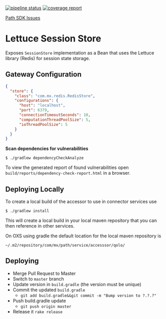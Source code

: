 [![pipeline status](https://gitlab.mx.com/mx/java-mdx-dependency-session-store-redis/badges/master/pipeline.svg)](https://gitlab.mx.com/mx/java-mdx-dependency-session-store-redis/commits/master)
[![coverage report](https://gitlab.mx.com/mx/java-mdx-dependency-session-store-redis/badges/master/coverage.svg)](https://gitlab.mx.com/mx/java-mdx-dependency-session-store-redis/commits/master)

[Path SDK Issues](https://gitlab.mx.com/groups/mx/money-experiences/path/-/issues?scope=all&utf8=%E2%9C%93&state=opened&label_name[]=Path%20SDK)

# Lettuce Session Store

Exposes `SessionStore` implementation as a Bean that uses the Lettuce library (Redis) for session state storage.

## Gateway Configuration

```json
{
  "store": {
    "class": "com.mx.redis.RedisStore",
    "configurations": {
      "host": "localhost",
      "port": 6379,
      "connectionTimeoutSeconds": 10,
      "computationThreadPoolSize": 5,
      "ioThreadPoolSize": 5
    }
  }
}
```

**Scan dependencies for vulnerabilities**

```shell
$ ./gradlew dependencyCheckAnalyze
```
To view the generated report of found vulnerabilities open `build/reports/dependency-check-report.html` in a browser.

## Deploying Locally

To create a local build of the accessor to use in connector services use

```shell
$ ./gradlew install
```
This will create a local build in your local maven repository that you can
then reference in other services.

On OXS using gradle the default location for the local maven repository is
```shell
~/.m2/repository/com/mx/path/service/accesssor/qolo/
```

## Deploying

* Merge Pull Request to Master
* Switch to `master` branch
* Update version in `build.gradle` (the version must be unique)
* Commit the updated `build.gradle`
    * `git add build.gradle&&git commit -m "Bump version to ?.?.?"`
* Push build.gradle update
    * `git push origin master`
* Release it `rake release`
